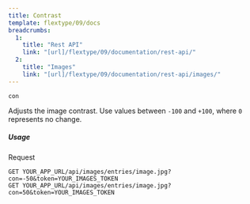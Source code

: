 ```yaml
---
title: Contrast
template: flextype/09/docs
breadcrumbs:
  1:
    title: "Rest API"
    link: "[url]/flextype/09/documentation/rest-api/"
  2:
    title: "Images"
    link: "[url]/flextype/09/documentation/rest-api/images/"
---
```


`con`

Adjusts the image contrast. Use values between `-100` and `+100`, where `0` represents no change.

##### Usage

<div class="file-header">Request</div>

```
GET YOUR_APP_URL/api/images/entries/image.jpg?con=-50&token=YOUR_IMAGES_TOKEN
GET YOUR_APP_URL/api/images/entries/image.jpg?con=50&token=YOUR_IMAGES_TOKEN
```